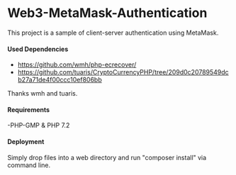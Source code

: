 # Web3-MetaMask-Authentication

This project is a sample of client-server authentication using MetaMask.

#### Used Dependencies
- https://github.com/wmh/php-ecrecover/
- https://github.com/tuaris/CryptoCurrencyPHP/tree/209d0c20789549dcb27a71de4f00ccc10ef806bb

Thanks wmh and tuaris.

#### Requirements
 -PHP-GMP & PHP 7.2

#### Deployment
  Simply drop files into a web directory and run "composer install" via command line.

 
